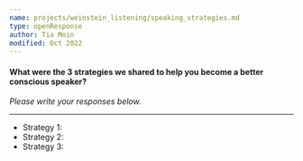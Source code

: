```yaml
---
name: projects/weinstein_listening/speaking_strategies.md
type: openResponse
author: Tia Moin
modified: Oct 2022
---
```


#### What were the 3 strategies we shared to help you become a better conscious speaker?

_Please write your responses below._

---

- Strategy 1:
- Strategy 2:
- Strategy 3:
